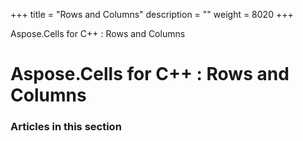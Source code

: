 +++
title = "Rows and Columns" 
description = "" 
weight = 8020 
+++

Aspose.Cells for C++ : Rows and Columns  

# Aspose.Cells for C++ : Rows and Columns


### Articles in this section

           

